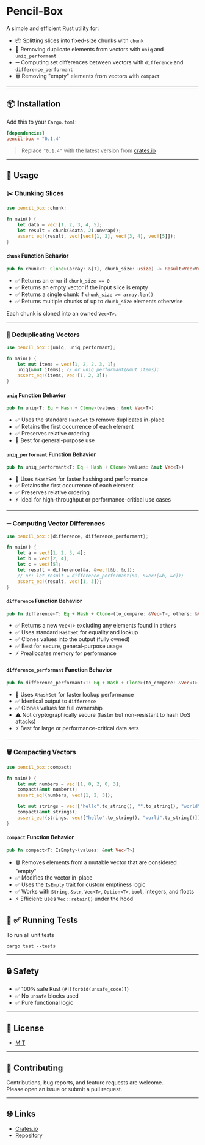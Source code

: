 # Pencil-Box

A simple and efficient Rust utility for:

-   📦 Splitting slices into fixed-size chunks with `chunk`
-   🔁 Removing duplicate elements from vectors with `uniq` and `uniq_performant`
-   ➖ Computing set differences between vectors with `difference` and `difference_performant`
-   🗑️ Removing "empty" elements from vectors with `compact`

---

## 📦 Installation

Add this to your `Cargo.toml`:

```toml
[dependencies]
pencil-box = "0.1.4"
```

> Replace `"0.1.4"` with the latest version from [crates.io](https://crates.io/crates/pencil-box)

---

## 🚀 Usage

### ✂️ Chunking Slices

```rust
use pencil_box::chunk;

fn main() {
    let data = vec![1, 2, 3, 4, 5];
    let result = chunk(&data, 2).unwrap();
    assert_eq!(result, vec![vec![1, 2], vec![3, 4], vec![5]]);
}
```

#### `chunk` Function Behavior

```rust
pub fn chunk<T: Clone>(array: &[T], chunk_size: usize) -> Result<Vec<Vec<T>>, &'static str>
```

-   ✅ Returns an error if `chunk_size == 0`
-   ✅ Returns an empty vector if the input slice is empty
-   ✅ Returns a single chunk if `chunk_size >= array.len()`
-   ✅ Returns multiple chunks of up to `chunk_size` elements otherwise

Each chunk is cloned into an owned `Vec<T>`.

---

### 🔁 Deduplicating Vectors

```rust
use pencil_box::{uniq, uniq_performant};

fn main() {
    let mut items = vec![1, 2, 2, 3, 1];
    uniq(&mut items); // or uniq_performant(&mut items);
    assert_eq!(items, vec![1, 2, 3]);
}
```

#### `uniq` Function Behavior

```rust
pub fn uniq<T: Eq + Hash + Clone>(values: &mut Vec<T>)
```

-   ✅ Uses the standard `HashSet` to remove duplicates in-place
-   ✅ Retains the first occurrence of each element
-   ✅ Preserves relative ordering
-   🔁 Best for general-purpose use

#### `uniq_performant` Function Behavior

```rust
pub fn uniq_performant<T: Eq + Hash + Clone>(values: &mut Vec<T>)
```

-   🚀 Uses `AHashSet` for faster hashing and performance
-   ✅ Retains the first occurrence of each element
-   ✅ Preserves relative ordering
-   ⚡ Ideal for high-throughput or performance-critical use cases

---

### ➖ Computing Vector Differences

```rust
use pencil_box::{difference, difference_performant};

fn main() {
    let a = vec![1, 2, 3, 4];
    let b = vec![2, 4];
    let c = vec![5];
    let result = difference(&a, &vec![&b, &c]);
    // or: let result = difference_performant(&a, &vec![&b, &c]);
    assert_eq!(result, vec![1, 3]);
}
```

#### `difference` Function Behavior

```rust
pub fn difference<T: Eq + Hash + Clone>(to_compare: &Vec<T>, others: &Vec<&Vec<T>>) -> Vec<T>
```

-   ✅ Returns a new `Vec<T>` excluding any elements found in `others`
-   ✅ Uses standard `HashSet` for equality and lookup
-   ✅ Clones values into the output (fully owned)
-   ✅ Best for secure, general-purpose usage
-   ⚡ Preallocates memory for performance

#### `difference_performant` Function Behavior

```rust
pub fn difference_performant<T: Eq + Hash + Clone>(to_compare: &Vec<T>, others: &Vec<&Vec<T>>) -> Vec<T>
```

-   🚀 Uses `AHashSet` for faster lookup performance
-   ✅ Identical output to `difference`
-   ✅ Clones values for full ownership
-   ⚠️ Not cryptographically secure (faster but non-resistant to hash DoS attacks)
-   ⚡ Best for large or performance-critical data sets

---

### 🗑️ Compacting Vectors

```rust
use pencil_box::compact;

fn main() {
    let mut numbers = vec![1, 0, 2, 0, 3];
    compact(&mut numbers);
    assert_eq!(numbers, vec![1, 2, 3]);

    let mut strings = vec!["hello".to_string(), "".to_string(), "world".to_string()];
    compact(&mut strings);
    assert_eq!(strings, vec!["hello".to_string(), "world".to_string()]);
}
```

#### `compact` Function Behavior

```rust
pub fn compact<T: IsEmpty>(values: &mut Vec<T>)
```

-   🗑️ Removes elements from a mutable vector that are considered "empty"
-   ✅ Modifies the vector in-place
-   ✅ Uses the `IsEmpty` trait for custom emptiness logic
-   ✅ Works with `String`, `&str`, `Vec<T>`, `Option<T>`, `bool`, integers, and floats
-   ⚡ Efficient: uses `Vec::retain()` under the hood

## 🧪 ✅ Running Tests

To run all unit tests 

```
cargo test --tests
```

---

## 🔒 Safety

-   ✅ 100% safe Rust (`#![forbid(unsafe_code)]`)
-   ✅ No `unsafe` blocks used
-   ✅ Pure functional logic

---

## 📄 License

-   [MIT](LICENSE-MIT)

---

## 🤝 Contributing

Contributions, bug reports, and feature requests are welcome.  
Please open an issue or submit a pull request.

---

## 🌐 Links

-   [Crates.io](https://crates.io/crates/pencil-box)
-   [Repository](https://github.com/rocketnozzle/pencil-box)